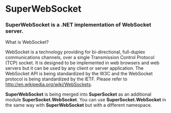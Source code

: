 SuperWebSocket
==============

### SuperWebSocket is a .NET implementation of WebSocket server.

What is WebSocket?

WebSocket is a technology providing for bi-directional, full-duplex communications channels, over a single Transmission Control Protocol (TCP) socket.
It is designed to be implemented in web browsers and web servers but it can be used by any client or server application.
The WebSocket API is being standardized by the W3C and the WebSocket protocol is being standardized by the IETF.
Please refer to http://en.wikipedia.org/wiki/WebSockets.


**SuperWebSocket** is being merged into **SuperSocket** as an additional module **SuperSocket.WebSocket**. You can use **SuperSocket.WebSocket** in the same way with **SuperWebSocket** but with a different namespace.
